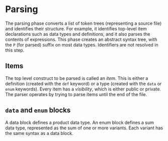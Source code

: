 # Parsing

The parsing phase converts a list of token trees (representing a source file) and identifies their structure. For example, it identifies top-level item declarations such as data types and definitions, and it also parses the contents of expressions. This phase creates an abstract syntax tree, with the `P` (for parsed) suffix on most data types. Identifiers are not resolved in this step.

## Items

The top level construct to be parsed is called an _item_. This is either a definition (created with the `def` keyword) or a type (created with the `data` or `enum` keywords). Every item has a _visibility_, which is either public or private. The parser operates by trying to parse items until the end of the file.

## `data` and `enum` blocks

A data block defines a product data type. An enum block defines a sum data type, represented as the sum of one or more variants. Each variant has the same syntax as a data block.
